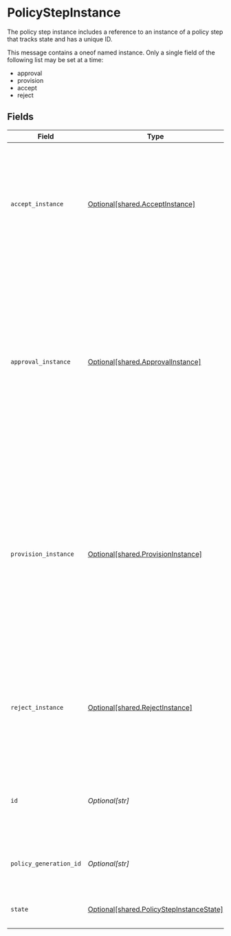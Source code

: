 # PolicyStepInstance

The policy step instance includes a reference to an instance of a policy step that tracks state and has a unique ID.

This message contains a oneof named instance. Only a single field of the following list may be set at a time:
  - approval
  - provision
  - accept
  - reject



## Fields

| Field                                                                                                                                                                                                                                                                                                                     | Type                                                                                                                                                                                                                                                                                                                      | Required                                                                                                                                                                                                                                                                                                                  | Description                                                                                                                                                                                                                                                                                                               |
| ------------------------------------------------------------------------------------------------------------------------------------------------------------------------------------------------------------------------------------------------------------------------------------------------------------------------- | ------------------------------------------------------------------------------------------------------------------------------------------------------------------------------------------------------------------------------------------------------------------------------------------------------------------------- | ------------------------------------------------------------------------------------------------------------------------------------------------------------------------------------------------------------------------------------------------------------------------------------------------------------------------- | ------------------------------------------------------------------------------------------------------------------------------------------------------------------------------------------------------------------------------------------------------------------------------------------------------------------------- |
| `accept_instance`                                                                                                                                                                                                                                                                                                         | [Optional[shared.AcceptInstance]](../../models/shared/acceptinstance.md)                                                                                                                                                                                                                                                  | :heavy_minus_sign:                                                                                                                                                                                                                                                                                                        | This policy step indicates that a ticket should have an approved outcome. This is a terminal approval state and is used to explicitly define the end of approval steps.<br/> The instance is just a marker for it being copied into an active policy.                                                                     |
| `approval_instance`                                                                                                                                                                                                                                                                                                       | [Optional[shared.ApprovalInstance]](../../models/shared/approvalinstance.md)                                                                                                                                                                                                                                              | :heavy_minus_sign:                                                                                                                                                                                                                                                                                                        | The approval instance object describes the way a policy step should be approved as well as its outcomes and state.<br/><br/>This message contains a oneof named outcome. Only a single field of the following list may be set at a time:<br/>  - approved<br/>  - denied<br/>  - reassigned<br/>  - restarted<br/>  - reassignedByError<br/> |
| `provision_instance`                                                                                                                                                                                                                                                                                                      | [Optional[shared.ProvisionInstance]](../../models/shared/provisioninstance.md)                                                                                                                                                                                                                                            | :heavy_minus_sign:                                                                                                                                                                                                                                                                                                        | A provision instance describes the specific configuration of an executing provision policy step including actions taken and notification id.<br/><br/>This message contains a oneof named outcome. Only a single field of the following list may be set at a time:<br/>  - completed<br/>  - cancelled<br/>  - errored<br/>  - reassignedByError<br/> |
| `reject_instance`                                                                                                                                                                                                                                                                                                         | [Optional[shared.RejectInstance]](../../models/shared/rejectinstance.md)                                                                                                                                                                                                                                                  | :heavy_minus_sign:                                                                                                                                                                                                                                                                                                        | This policy step indicates that a ticket should have a denied outcome. This is a terminal approval state and is used to explicitly define the end of approval steps.<br/> The instance is just a marker for it being copied into an active policy.                                                                        |
| `id`                                                                                                                                                                                                                                                                                                                      | *Optional[str]*                                                                                                                                                                                                                                                                                                           | :heavy_minus_sign:                                                                                                                                                                                                                                                                                                        | The ID of the PolicyStepInstance. This is required by many action submission endpoints to indicate what step you're approving.                                                                                                                                                                                            |
| `policy_generation_id`                                                                                                                                                                                                                                                                                                    | *Optional[str]*                                                                                                                                                                                                                                                                                                           | :heavy_minus_sign:                                                                                                                                                                                                                                                                                                        | The policy generation id refers to the version of the policy that this step was created from.                                                                                                                                                                                                                             |
| `state`                                                                                                                                                                                                                                                                                                                   | [Optional[shared.PolicyStepInstanceState]](../../models/shared/policystepinstancestate.md)                                                                                                                                                                                                                                | :heavy_minus_sign:                                                                                                                                                                                                                                                                                                        | The state of the step, which is either active or done.                                                                                                                                                                                                                                                                    |